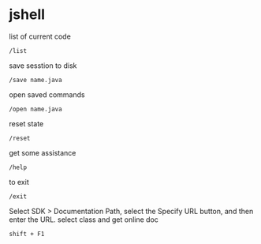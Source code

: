# jshell

list of current code

~~~
/list
~~~

save sesstion to disk
~~~
/save name.java
~~~

open saved commands

~~~
/open name.java
~~~

reset state
~~~
/reset
~~~

get some assistance
~~~
/help
~~~

to exit
~~~
/exit
~~~

Select SDK > Documentation Path,
select the Specify URL button, and then enter the URL.
select class and get online doc
~~~
shift + F1
~~~